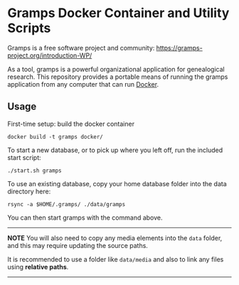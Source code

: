 # Gramps Docker Container and Utility Scripts

Gramps is a free software project and community:
<https://gramps-project.org/introduction-WP/>

As a tool, gramps is a powerful organizational application for genealogical
research. This repository provides a portable means of running the gramps
application from any computer that can run [Docker](https://www.docker.com/).

## Usage

First-time setup: build the docker container

    docker build -t gramps docker/

To start a new database, or to pick up where you left off, run the included
start script:

    ./start.sh gramps

To use an existing database, copy your home database folder into the data
directory here:

    rsync -a $HOME/.gramps/ ./data/gramps

You can then start gramps with the command above.

---
**NOTE**
You will also need to copy any media elements into the `data` folder, and this
may require updating the source paths.

It is recommended to use a folder like `data/media` and also to link any files
using **relative paths**.

---
